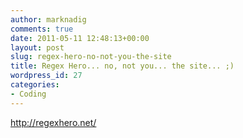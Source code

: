 ```yaml
---
author: marknadig
comments: true
date: 2011-05-11 12:48:13+00:00
layout: post
slug: regex-hero-no-not-you-the-site
title: Regex Hero... no, not you... the site... ;)
wordpress_id: 27
categories:
- Coding
---
```


http://regexhero.net/

